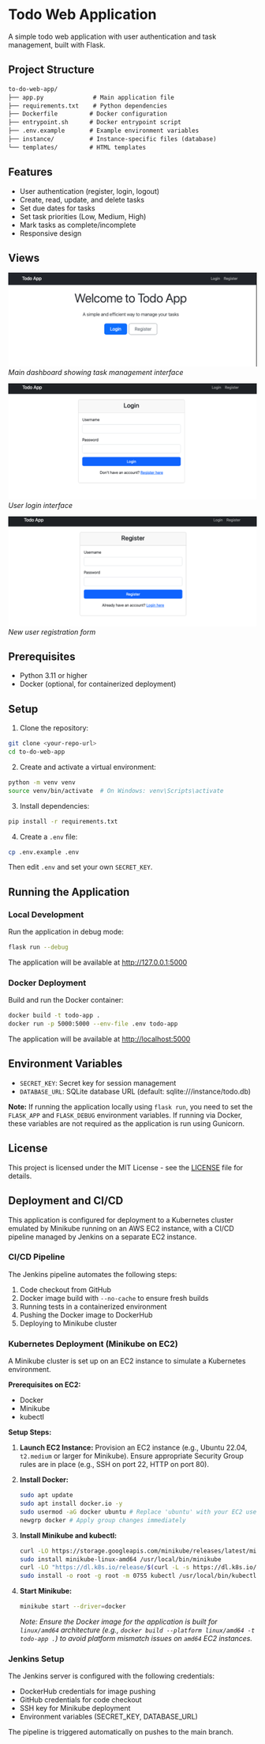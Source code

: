 # Todo Web Application

A simple todo web application with user authentication and task management, built with Flask.

## Project Structure

```txt
to-do-web-app/
├── app.py              # Main application file
├── requirements.txt    # Python dependencies
├── Dockerfile         # Docker configuration
├── entrypoint.sh      # Docker entrypoint script
├── .env.example       # Example environment variables
├── instance/          # Instance-specific files (database)
└── templates/         # HTML templates
```

## Features

- User authentication (register, login, logout)
- Create, read, update, and delete tasks
- Set due dates for tasks
- Set task priorities (Low, Medium, High)
- Mark tasks as complete/incomplete
- Responsive design

## Views

![Todo App Dashboard](images/dashboard.png)
*Main dashboard showing task management interface*

![Login Page](images/login.png)
*User login interface*

![Register Page](images/register.png)
*New user registration form*

## Prerequisites

- Python 3.11 or higher
- Docker (optional, for containerized deployment)

## Setup

1. Clone the repository:

```bash
git clone <your-repo-url>
cd to-do-web-app
```

2. Create and activate a virtual environment:

```bash
python -m venv venv
source venv/bin/activate  # On Windows: venv\Scripts\activate
```

3. Install dependencies:

```bash
pip install -r requirements.txt
```

4. Create a `.env` file:

```bash
cp .env.example .env
```

Then edit `.env` and set your own `SECRET_KEY`.

## Running the Application

### Local Development

Run the application in debug mode:

```bash
flask run --debug
```

The application will be available at <http://127.0.0.1:5000>

### Docker Deployment

Build and run the Docker container:

```bash
docker build -t todo-app .
docker run -p 5000:5000 --env-file .env todo-app
```

The application will be available at <http://localhost:5000>

## Environment Variables

- `SECRET_KEY`: Secret key for session management
- `DATABASE_URL`: SQLite database URL (default: sqlite:///instance/todo.db)

**Note:** If running the application locally using `flask run`, you need to set the `FLASK_APP` and `FLASK_DEBUG` environment variables. If running via Docker, these variables are not required as the application is run using Gunicorn.

## License

This project is licensed under the MIT License - see the [LICENSE](LICENSE) file for details.

## Deployment and CI/CD

This application is configured for deployment to a Kubernetes cluster emulated by Minikube running on an AWS EC2 instance, with a CI/CD pipeline managed by Jenkins on a separate EC2 instance.

### CI/CD Pipeline

The Jenkins pipeline automates the following steps:

1. Code checkout from GitHub
2. Docker image build with `--no-cache` to ensure fresh builds
3. Running tests in a containerized environment
4. Pushing the Docker image to DockerHub
5. Deploying to Minikube cluster

### Kubernetes Deployment (Minikube on EC2)

A Minikube cluster is set up on an EC2 instance to simulate a Kubernetes environment.

**Prerequisites on EC2:**

- Docker
- Minikube
- kubectl

**Setup Steps:**

1. **Launch EC2 Instance:** Provision an EC2 instance (e.g., Ubuntu 22.04, `t2.medium` or larger for Minikube). Ensure appropriate Security Group rules are in place (e.g., SSH on port 22, HTTP on port 80).

2. **Install Docker:**

    ```bash
    sudo apt update
    sudo apt install docker.io -y
    sudo usermod -aG docker ubuntu # Replace 'ubuntu' with your EC2 user
    newgrp docker # Apply group changes immediately
    ```

3. **Install Minikube and kubectl:**

    ```bash
    curl -LO https://storage.googleapis.com/minikube/releases/latest/minikube-linux-amd64
    sudo install minikube-linux-amd64 /usr/local/bin/minikube
    curl -LO "https://dl.k8s.io/release/$(curl -L -s https://dl.k8s.io/release/stable.txt)/bin/linux/amd64/kubectl"
    sudo install -o root -g root -m 0755 kubectl /usr/local/bin/kubectl
    ```

4. **Start Minikube:**

    ```bash
    minikube start --driver=docker
    ```

    *Note: Ensure the Docker image for the application is built for `linux/amd64` architecture (e.g., `docker build --platform linux/amd64 -t todo-app .`) to avoid platform mismatch issues on `amd64` EC2 instances.*

### Jenkins Setup

The Jenkins server is configured with the following credentials:

- DockerHub credentials for image pushing
- GitHub credentials for code checkout
- SSH key for Minikube deployment
- Environment variables (SECRET_KEY, DATABASE_URL)

The pipeline is triggered automatically on pushes to the main branch.